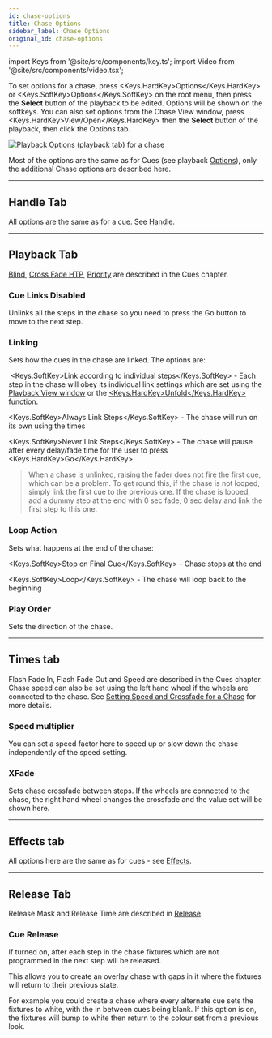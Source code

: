 ```yaml
---
id: chase-options
title: Chase Options
sidebar_label: Chase Options
original_id: chase-options
---
```


import Keys from '@site/src/components/key.ts';
import Video from '@site/src/components/video.tsx';

To set options for a chase, press <Keys.HardKey>Options</Keys.HardKey> or <Keys.SoftKey>Options</Keys.SoftKey> on the root menu,
then press the <strong>Select</strong> button of the playback to be edited. Options will
be shown on the softkeys. You can also set options from the Chase View window, press
<Keys.HardKey>View/Open</Keys.HardKey> then the <strong>Select</strong> button of the playback, then click the
Options tab.

![Playback Options (playback tab) for a chase](/docs/images/Playback-Options-Chase-Playback-Tab.png)

Most of the options are the same as for Cues (see playback [Options](../cues/playback-options.md)), only the additional Chase options are described here.

---

## Handle Tab

All options are the same as for a cue.
See [Handle](../cues/playback-options.md#handle-tab).

--- 

## Playback Tab

[Blind](../cues/playback-options.md#blind), [Cross Fade HTP](../cues/playback-options.md#cross-fade-htp), [Priority](../cues/playback-options.md#priority) are described in the Cues chapter. 

### Cue Links Disabled
Unlinks all the steps in the chase so you need to press the Go button to move to the next step.

### Linking
Sets how the cues in the chase are linked. The options
are:

&nbsp;<Keys.SoftKey>Link according to individual steps</Keys.SoftKey> - Each step in the chase will obey its 
individual link settings which are set using the
[Playback View window](editing-a-chase.md#opening-a-chase-for-editing)
or the [<Keys.HardKey>Unfold</Keys.HardKey> function](editing-a-chase.md#editing-a-chase-using-unfold).


<Keys.SoftKey>Always Link Steps</Keys.SoftKey> - The chase will run on its own using the times


<Keys.SoftKey>Never Link Steps</Keys.SoftKey> - The chase will pause after every delay/fade time
for the user to press <Keys.HardKey>Go</Keys.HardKey>

> When a chase is unlinked, raising the fader does not fire the first cue, which can be a problem. To get round this, if the chase is not looped, simply link the first cue to the previous one. If the chase is looped, add a dummy step at the end with 0 sec fade, 0 sec delay and link the first step to this one.

### Loop Action
Sets what happens at the end of the chase:

<Keys.SoftKey>Stop on Final Cue</Keys.SoftKey> - Chase stops at the end


<Keys.SoftKey>Loop</Keys.SoftKey> - The chase will loop back to the beginning

### Play Order
Sets the direction of the chase.

---

## Times tab

Flash Fade In, Flash Fade Out and Speed are described in the Cues chapter.
Chase speed can also be set using the left hand wheel if the wheels are connected to the chase.
See [Setting Speed and Crossfade for a Chase](chase-playback.md#setting-speed-and-crossfade-for-a-chase) for more details.


### Speed multiplier
You can set a speed factor here to speed up or slow down the chase independently of the speed setting.

### XFade
Sets chase crossfade between steps. If the wheels are connected to the chase,
the right hand wheel changes the crossfade and the value set will be shown here.

---

## Effects tab

All options here are the same as for cues - see [Effects](../cues/playback-options.md#effects-tab).

--- 

## Release Tab

Release Mask and Release Time are described in 
[Release](../cues/playback-options.md#release-tab).

### Cue Release
If turned on, after each step in the chase fixtures which are
not programmed in the next step will be released. 

This allows you to create an overlay chase with gaps in it
where the fixtures will return to their previous state.

For example you could create a chase where every alternate cue sets the fixtures to
white, with the in between cues being blank. If this option is on, the
fixtures will bump to white then return to the colour set from a
previous look.

